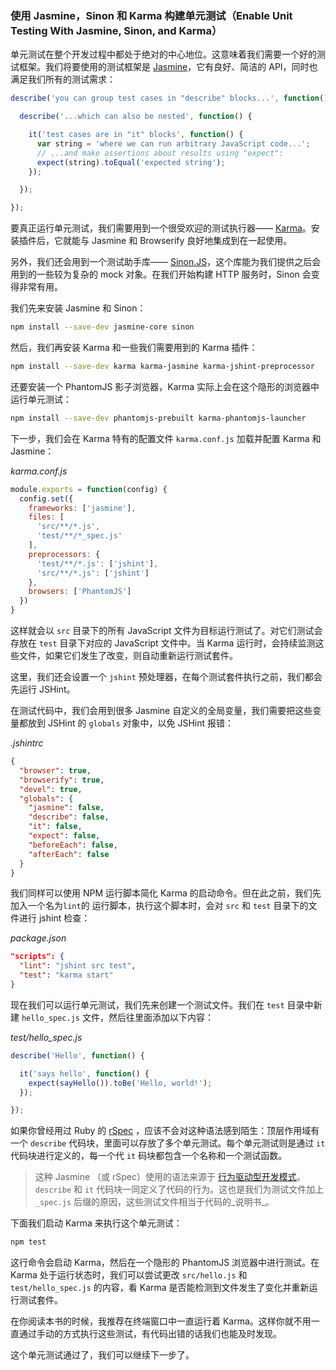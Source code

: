 ### 使用 Jasmine，Sinon 和 Karma 构建单元测试（Enable Unit Testing With Jasmine, Sinon, and Karma）

单元测试在整个开发过程中都处于绝对的中心地位。这意味着我们需要一个好的测试框架。我们将要使用的测试框架是 [Jasmine](https://jasmine.github.io/2.3/introduction.html)，它有良好、简洁的 API，同时也满足我们所有的测试需求：

```js
describe('you can group test cases in "describe" blocks...', function() {

  describe('...which can also be nested', function() {

    it('test cases are in "it" blocks', function() {
      var string = 'where we can run arbitrary JavaScript code...';
      // ...and make assertions about results using "expect":
      expect(string).toEqual('expected string');
    });

  });

});
```

要真正运行单元测试，我们需要用到一个很受欢迎的测试执行器—— [Karma](http://karma-runner.github.io/)。安装插件后，它就能与 Jasmine 和 Browserify 良好地集成到在一起使用。

另外，我们还会用到一个测试助手库—— [Sinon.JS](https://sinonjs.org/)，这个库能为我们提供之后会用到的一些较为复杂的 mock 对象。在我们开始构建 HTTP 服务时，Sinon 会变得非常有用。

我们先来安装 Jasmine 和 Sinon：

```bash
npm install --save-dev jasmine-core sinon
```

然后，我们再安装 Karma 和一些我们需要用到的 Karma 插件：

```bash
npm install --save-dev karma karma-jasmine karma-jshint-preprocessor
```

还要安装一个 PhantomJS 影子浏览器，Karma 实际上会在这个隐形的浏览器中运行单元测试：

```bash
npm install --save-dev phantomjs-prebuilt karma-phantomjs-launcher
```

下一步，我们会在 Karma 特有的配置文件 `karma.conf.js` 加载并配置 Karma 和 Jasmine：

_karma.conf.js_

```js
module.exports = function(config) {
  config.set({
    frameworks: ['jasmine'],
    files: [
      'src/**/*.js',
      'test/**/*_spec.js'
    ],
    preprocessors: {
      'test/**/*.js': ['jshint'],
      'src/**/*.js': ['jshint']
    },
    browsers: ['PhantomJS']
  })
}
```

这样就会以 `src` 目录下的所有 JavaScript 文件为目标运行测试了。对它们测试会存放在 `test` 目录下对应的 JavaScript 文件中。当 Karma 运行时，会持续监测这些文件，如果它们发生了改变，则自动重新运行测试套件。

这里，我们还会设置一个 `jshint` 预处理器，在每个测试套件执行之前，我们都会先运行 JSHint。

在测试代码中，我们会用到很多 Jasmine 自定义的全局变量，我们需要把这些变量都放到 JSHint 的 `globals` 对象中，以免 JSHint 报错：

_.jshintrc_

```json
{
  "browser": true,
  "browserify": true,
  "devel": true,
  "globals": {
    "jasmine": false,
    "describe": false,
    "it": false,
    "expect": false,
    "beforeEach": false,
    "afterEach": false
  }
}
```

我们同样可以使用 NPM 运行脚本简化 Karma 的启动命令。但在此之前，我们先加入一个名为`lint`的 运行脚本，执行这个脚本时，会对 `src` 和 `test` 目录下的文件进行 jshint 检查：

_package.json_

```json
"scripts": {
  "lint": "jshint src test",
  "test": "karma start"
}
```

现在我们可以运行单元测试，我们先来创建一个测试文件。我们在 `test` 目录中新建 `hello_spec.js` 文件，然后往里面添加以下内容：

_test/hello\_spec.js_

```js
describe('Hello', function() {

  it('says hello', function() {
    expect(sayHello()).toBe('Hello, world!');
  });

});
```

如果你曾经用过 Ruby 的 [rSpec](http://rspec.info/) ，应该不会对这种语法感到陌生：顶层作用域有一个 `describe` 代码块，里面可以存放了多个单元测试。每个单元测试则是通过 `it` 代码块进行定义的，每一个代 `it` 码块都包含一个名称和一个测试函数。

> 这种 Jasmine （或 rSpec）使用的语法来源于 [行为驱动型开发模式](http://en.wikipedia.org/wiki/Behavior-driven_development)。`describe` 和 `it` 代码块一同定义了代码的行为。这也是我们为测试文件加上 `_spec.js` 后缀的原因，这些测试文件相当于代码的_说明书_。

下面我们启动 Karma 来执行这个单元测试：

```bash
npm test
```

这行命令会启动 Karma，然后在一个隐形的 PhantomJS 浏览器中进行测试。在 Karma 处于运行状态时，我们可以尝试更改 `src/hello.js` 和 `test/hello_spec.js` 的内容，看 Karma 是否能检测到文件发生了变化并重新运行测试套件。

在你阅读本书的时候，我推荐在终端窗口中一直运行着 Karma。这样你就不用一直通过手动的方式执行这些测试，有代码出错的话我们也能及时发现。

这个单元测试通过了，我们可以继续下一步了。

